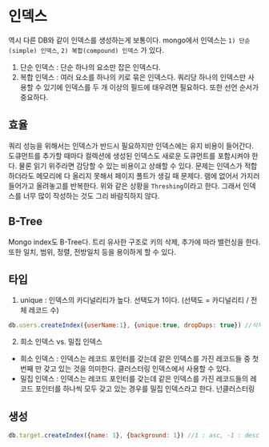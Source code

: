 # 인덱스

역시 다른 DB와 같이 인덱스를 생성하는게 보통이다. mongo에서 인덱스는 `1) 단순(simple) 인덱스`, `2) 복합(compound) 인덱스` 가 있다.

1. 단순 인덱스 : 단순 하나의 요소만 잡은 인덱스다. 
2. 복합 인덱스 : 여러 요소를 하나의 키로 묶은 인덱스다. 쿼리당 하나의 인덱스만 사용할 수 있기에 인덱스를 두 개 이상의 필드에 태우려면 필요하다. 또한 선언 순서가 중요하다.


## 효율
쿼리 성능을 위해서는 인덱스가 반드시 필요하지만 인덱스에는 유지 비용이 들어간다. 도큐먼트를 추가할 때마다 컬렉션에 생성된 인덱스도 새로운 도큐먼트를 포함시켜야 한다.
물론 읽기 위주라면 감당할 수 있는 비용이고 상쇄할 수 있다. 문제는 인덱스가 적합하더라도 메모리에 다 올리지 못해서 페이지 폴트가 생길 때 문제다.
램에 없어서 가지러 들어가고 올려놓고를 반복한다. 위와 같은 상황을 `Threshing`이라고 한다. 그래서 인덱스를 너무 많이 작성하는 것도 그리 바람직하지 않다.

 
## B-Tree
Mongo index도 B-Tree다. 트리 유사한 구조로 키의 삭제, 추가에 따라 밸런싱을 한다. 또한 일치, 범위, 정렬, 전방일치 등을 용이하게 할 수 있다.

## 타입
1. unique : 인덱스의 카디널리티가 높다. 선택도가 1이다. (선택도 = 카디널리티 / 전체 레코드 수)

```javascript
db.users.createIndex({userName:1}, {unique:true, dropDups: true}) //삭제 명령도 내릴 수 있다.
```

2. 희소 인덱스 vs. 밀집 인덱스

- 희소 인덱스 : 인덱스는 레코드 포인터를 갖는데 같은 인덱스를 가진 레코드들 중 첫 번째 만 갖고 있는 것을 의미한다. 클러스터링 인덱스에서 사용할 수 있다.
- 밀집 인덱스 : 인덱스는 레코드 포인터를 갖는데 같은 인덱스를 가진 레코드들의 레코드 포인터를 하나씩 모두 갖고 있는 경우를 밀집 인덱스라고 한다. 넌클러스터링 


## 생성
```javascript
db.target.createIndex({name: 1}, {background: 1}) //1 : asc, -1 : desc

```